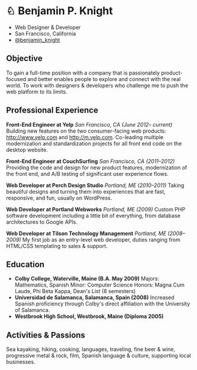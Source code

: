 ♘ Benjamin P. Knight
====================

* Web Designer & Developer
* San Francisco, California
* [@benjamin_knight](http://twitter.com/benjamin_knight)

Objective
----------

To gain a full-time position with a company that is passionately product-focused and better enables people to explore and connect with the real world.  To work with designers & developers who challenge me to push the web platform to its limits.

Professional Experience
-----------------------

**Front-End Engineer at Yelp**
*San Francisco, CA (June 2012– _current_)*
Building new features on the two consumer-facing web products: http://www.yelp.com and http://m.yelp.com.  Co-leading multiple  modernization and standardization projects for all front end code on the desktop website.

**Front-End Engineer at CouchSurfing**
*San Francisco, CA (2011–2012)*
Providing the code and design for new product features, modernization of the front end, and A/B testing of significant user experience flows.

**Web Developer at Perch Design Studio**
*Portland, ME (2010–2011)*
Taking beautiful designs and turning them into experiences that are fast, responsive, and fun, usually on WordPress.

**Web Developer at Portland Webworks**
*Portland, ME (2009)*
Custom PHP software development including a little bit of everything, from database architectures to Google APIs.

**Web Developer at Tilson Technology Management**
*Portland, ME (2008–2009)*
My first job as an entry-level web developer, duties ranging from HTML/CSS templating to sales & support.

Education
---------

* **Colby College, Waterville, Maine (B.A. May 2009)**
  Majors: Mathematics, Spanish
  Minor: Computer Science
  Honors: Magna Cum Laude, Phi Beta Kappa, Dean's List (8 semesters)
* **Universidad de Salamanca, Salamanca, Spain (2008)**
  Increased Spanish proficiency through Colby's direct affiliation with the University of Salamanca.
* **Westbrook High School, Westbrook, Maine (Diploma 2005)**

Activities & Passions
---------------------

Sea kayaking, hiking, cooking, languages, traveling, fine beer & wine, progressive metal & rock, film, Spanish language & culture, supporting local businesses.
